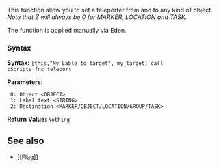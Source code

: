 <img align="right" width="0" height="0" src="">This function allow you to set a teleporter from and to any kind of object. _Note that Z will always be 0 for MARKER, LOCATION and TASK._

The function is applied manually via Eden.

### Syntax
**Syntax:** `[this,"My Lable to target", my_target] call cScripts_fnc_teleport`

**Parameters:**
```
 0: Object <OBJECT>
 1: Label text <STRING>
 2: Destination <MARKER/OBJECT/LOCATION/GROUP/TASK>
```

**Return Value:** ```Nothing```

## See also
* [[Flag]]